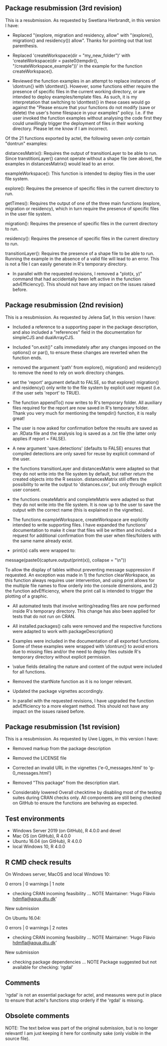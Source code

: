 ## Package resubmission (3rd revision)

This is a resubmission. As requested by Swetlana Herbrandt,
in this version I have: 

* Replaced "(explore, migration and residency,  allow" with 
"(explore(), migration() and residency()) allow". Thanks for
pointing out that lost parenthesis.

* Replaced 'createWorkspace(dir = "my_new_folder")' with
'createWorkspace(dir = paste0(tempdir(), "/createWorkspace_example"))'
in the example for the function createWorkspace().

* Reviewed the function examples in an attempt to
replace instances of \dontrun{} with \donttest{}. However,
some functions either require the presence of specific files
in the current working directory, or are intended to deploy 
examples/template files. As such, it is my interpretation 
that switching to \donttest{} in these cases would go 
against the "Please ensure that your functions do not 
modify (save or delete) the user's home filespace in your 
examples" policy. I.e. if the user invoked the function
examples without analysing the code first they could 
unwillingly trigger the deployment of files in their 
working directory. Please let me know if I am incorrect.

Of the 21 functions exported by actel, the following seven
_only_ contain "dontrun" examples:

distancesMatrix(): Requires the output of transitionLayer to
be able to run. Since transtitionLayer() cannot operate without
a shape file (see above), the examples in distancesMatrix() 
would lead to an error.

exampleWorkspace(): This function is intended to deploy files
in the user file system.

explore(): Requires the presence of specific files in the
current directory to run.

getTimes(): Requires the output of one of the three main 
functions (explore, migration or residency), which in turn
require the presence of specific files in the user file
system.

migration(): Requires the presence of specific files in the
current directory to run.

residency(): Requires the presence of specific files in the
current directory to run.

transitionLayer(): Requires the presence of a shape file to
be able to run. Running the example in the absence of a valid
file will lead to an error. This is not a file I can easily
generate in R's temporary directory.

* In parallel with the requested revisions, I removed a 
"plot(x, y)" command that had accidentally been left active
in the function advEfficiency(). This should not have 
any impact on the issues raised before.

## Package resubmission (2nd revision)

This is a resubmission. As requested by Jelena Saf,
In this version I have:

* Included a reference to a supporting paper in the package
description, and also included a "references" field in the
documentation for simpleCJS and dualArrayCJS.

* Included "on.exit()" calls immediately after any changes
imposed on the options() or par(), to ensure these changes are
reverted when the function ends.

* removed the argument 'path' from explore(), migration() and
residency() to remove the need to rely on work directory changes.

* set the 'report' argument default to FALSE, so that explore()
migration() and residency() only write to the file system by
explicit user request (i.e. if the user sets 'report' to TRUE).

* The function appendTo() now writes to R's temporary folder.
All auxiliary files required for the report are now saved in
R's temporary folder. Thank you very much for mentioning the
tempdir() function, it is really great!

* The user is now asked for confirmation before the results
are saved as an .RData file and the analysis log is saved as a
.txt file (the latter only applies if report = FALSE).

* A new argument 'save.detections' (defaults to FALSE) ensures
that compiled detections are only saved for reuse by explicit
command of the user.

* the functions transitionLayer and distancesMatrix were adapted
so that they do not write into the file system by default, but rather
return the created objects into the R session. distancesMatrix still
offers the possibility to write the output to 'distances.csv', but only
through explicit user consent.

* the functions createMatrix and completeMatrix were adapted so that
they do not write into the file system. It is now up to the user to
save the output with the correct name (this is explained in the vignettes).

* The functions exampleWorkspace, createWorkspace are explicitly 
intended to write supporting files. I have expanded the functions' 
documentation to make it clear that files will be written and
included a request for additional confirmation from the user when 
files/folders with the same name already exist.

* print(x) calls were wrapped to:

message(paste0(capture.output(print(x)), collapse = "\n"))

To allow the display of tables without preventing message
suppression if requested. An exception was made in 1) the function
clearWorkspace, as this function always requires user intervention,
and using print allows for the multiple file names to flow
orderly into the console dimensions, and 2) the function 
advEfficiency, where the print call is intended to trigger the
plotting of a graphic.

* All automated tests that involve writing/reading files are
now performed inside R's temporary directory. This change has also
been applied for tests that do not run on CRAN.

* All installed.packages() calls were removed and the respective
functions were adapted to work with packageDescription()

* Examples were included in the documentation of all exported
functions. Some of these examples were wrapped with \dontrun{}
to avoid errors due to missing files and/or the need to deploy
files outside R's temporary directory without explicit permission.

* \value fields detailing the nature and content of the output
were included for all functions.

* Removed the startNote function as it is no longer relevant.

* Updated the package vignettes accordingly.

* In parallel with the requested revisions, I have upgraded the
function advEfficiency to a more elegant method. This should
not have any impact on the issues raised before.

## Package resubmission (1st revision)

This is a resubmission. As requested by Uwe Ligges, 
in this version I have:

* Removed markup from the package description

* Removed the LICENSE file

* Corrected an invalid URL in the vignettes
('e-0_messages.html' to 'g-0_messages.html')

* Removed "This package" from the description start.

* Considerably lowered Overall checktime by disabling
most of the testing suites during CRAN checks only. 
All components are still being checked on GitHub to ensure
the functions are behaving as expected.

## Test environments

* Windows Server 2019 (on GitHub), R 4.0.0 and devel
* Mac OS (on GitHub), R 4.0.0
* Ubuntu 16.04 (on GitHub), R 4.0.0
* local Windows 10, R 4.0.0

## R CMD check results

On Windows server, MacOS and local Windows 10:

0 errors | 0 warnings | 1 note

* checking CRAN incoming feasibility ... NOTE
Maintainer: ‘Hugo Flávio <hdmfla@aqua.dtu.dk>’

New submission

On Ubuntu 16.04:

0 errors | 0 warnings | 2 notes

* checking CRAN incoming feasibility ... NOTE
Maintainer: ‘Hugo Flávio <hdmfla@aqua.dtu.dk>’

New submission

* checking package dependencies ... NOTE
Package suggested but not available for checking: ‘rgdal’

## Comments

'rgdal' is not an essential package for actel, and measures 
were put in place to ensure that actel's functions stop orderly
if the 'rgdal' is missing.


## Obsolete comments

NOTE: The text below was part of the original submission, but is
no longer relevant! I am just keeping it here for continuity sake 
(only visible in the source file).

<!-- 
actel must read/write files to operate. I understand that this
is a sensible topic, and the user must be informed about it. The
startup message of actel asks the users to run startNote(). This
is a message-only function that contains the following text:

```
Writing/editing files:
  To operate, actel must write/change files present in the target 
  directory and create subdirectories. This includes the functions 
  transitionLayer, distancesMatrix, emptyMatrix, createWorkspace, 
  exampleWorkspace, clearWorkspace, explore, migration and residency. 
  These actions are always related to the analysis processes being 
  carried on (e.g. deploy examples, write reports, print graphics). 

Opening the web browser:
  actel has an auto-open feature for generated reports, which will 
  trigger your browser to open at the end of the explore, migration 
  and residency functions. If you would like to disable this, please 
  run these functions with auto.open = FALSE. 

Please only use actel if you agree with this.

To get acquainted with how actel works, read the package vignettes.
You can find them by running browseVignettes('actel')
```

I have also deployed checkpoints to transitionLayer, distancesMatrix,
emptyMatrix, createWorkspace, exampleWorkspace, and clearWorkspace 
that require user confirmation when there is a risk of file overwriting
or deletion.
-->
